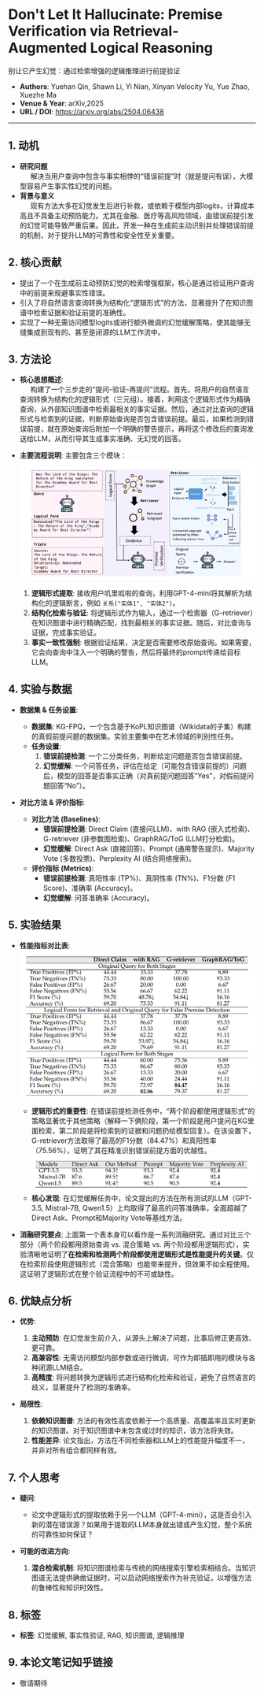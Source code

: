 # Don't Let It Hallucinate: Premise Verification via Retrieval-Augmented Logical Reasoning
别让它产生幻觉：通过检索增强的逻辑推理进行前提验证

- **Authors**: Yuehan Qin, Shawn Li, Yi Nian, Xinyan Velocity Yu, Yue Zhao, Xuezhe Ma
- **Venue & Year**: arXiv,2025 
- **URL / DOI**: https://arxiv.org/abs/2504.06438

---

## 1. 动机

- **研究问题**<br> `   `解决当用户查询中包含与事实相悖的“错误前提”时（就是提问有误），大模型容易产生事实性幻觉的问题。
- **背景与意义**<br> `   `现有方法大多在幻觉发生后进行补救，或依赖于模型内部logits，计算成本高且不具备主动预防能力。尤其在金融、医疗等高风险领域，由错误前提引发的幻觉可能导致严重后果。因此，开发一种在生成前主动识别并处理错误前提的机制，对于提升LLM的可靠性和安全性至关重要。

## 2. 核心贡献

- 提出了一个在生成前主动预防幻觉的检索增强框架，核心是通过验证用户查询中的前提来规避事实性错误。
- 引入了将自然语言查询转换为结构化“逻辑形式”的方法，显著提升了在知识图谱中检索证据和验证前提的准确性。
- 实现了一种无需访问模型logits或进行额外微调的幻觉缓解策略，使其能够无缝集成到现有的、甚至是闭源的LLM工作流中。

## 3. 方法论

- **核心思想概述**:
  <br> `   `构建了一个三步走的“提问-验证-再提问”流程。首先，将用户的自然语言查询转换为结构化的逻辑形式（三元组）。接着，利用这个逻辑形式作为精确查询，从外部知识图谱中检索最相关的事实证据。然后，通过对比查询的逻辑形式与检索到的证据，判断原始查询是否包含错误前提。最后，如果检测到错误前提，就在原始查询后附加一个明确的警告提示，再将这个修改后的查询发送给LLM，从而引导其生成事实准确、无幻觉的回答。
  
- **主要流程说明**:
  主要包含三个模块：
  ![f1](image25/f1.png)
  1.  **逻辑形式提取**: 接收用户叽里呱啦的查询，利用GPT-4-mini将其解析为结构化的逻辑断言，例如 `关系("实体1", "实体2")`。
  2.  **结构化检索与验证**: 将逻辑形式作为输入，通过一个检索器（G-retriever）在知识图谱中进行精确匹配，找到最相关的事实证据。随后，对比查询与证据，完成事实验证。
  3.  **事实一致性强制**: 根据验证结果，决定是否需要修改原始查询。如果需要，它会向查询中注入一个明确的警告，然后将最终的prompt传递给目标LLM。

## 4. 实验与数据 

- **数据集 & 任务设置**:
  - **数据集**: KG-FPQ，一个包含基于KoPL知识图谱（Wikidata的子集）构建的真假前提问题的数据集。实验主要集中在艺术领域的判别性任务。
  - **任务设置**:
    1.  **错误前提检测**: 一个二分类任务，判断给定问题是否包含错误前提。
    2.  **幻觉缓解**: 一个问答任务，评估在给定（可能包含错误前提的）问题后，模型的回答是否事实正确（对真前提问题回答“Yes”，对假前提问题回答“No”）。

- **对比方法 & 评价指标**:
  - **对比方法 (Baselines)**:
    - **错误前提检测**: Direct Claim (直接问LLM)、with RAG (嵌入式检索)、G-retriever (非参数图检索)、GraphRAG/ToG (LLM打分检索)。
    - **幻觉缓解**: Direct Ask (直接回答)、Prompt (通用警告提示)、Majority Vote (多数投票)、Perplexity AI (结合网络搜索)。
  - **评价指标 (Metrics)**:
    - **错误前提检测**: 真阳性率 (TP%)、真阴性率 (TN%)、F1分数 (F1 Score)、准确率 (Accuracy)。
    - **幻觉缓解**: 问答准确率 (Accuracy)。

## 5. 实验结果

- **性能指标对比表**:
  ![t1](image25/t1.png)
  - **逻辑形式的重要性**: 在错误前提检测任务中，“两个阶段都使用逻辑形式”的策略显著优于其他策略（解释一下俩阶段，第一个阶段是用户提问在KG里面检索，第二阶段是将检索到的证据和问题扔给模型回复）。在该设置下，G-retriever方法取得了最高的F1分数（84.47%）和真阳性率（75.56%），证明了其在精准识别错误前提方面的优越性。
  ![t2](image25/t2.png)
  - **核心发现**: 在幻觉缓解任务中，论文提出的方法在所有测试的LLM（GPT-3.5, Mistral-7B, Qwen1.5）上均取得了最高的问答准确率，全面超越了Direct Ask、Prompt和Majority Vote等基线方法。

- **消融研究要点**:
  上面第一个表本身可以看作是一系列消融研究。通过对比三个部分（两个阶段都用原始查询 vs. 混合策略 vs. 两个阶段都用逻辑形式），实验清晰地证明了**在检索和检测两个阶段都使用逻辑形式是性能提升的关键**。仅在检索阶段使用逻辑形式（混合策略）也能带来提升，但效果不如全程使用。这证明了逻辑形式在整个验证流程中的不可或缺性。

## 6. 优缺点分析 

- **优势**:
  1.  **主动预防**: 在幻觉发生前介入，从源头上解决了问题，比事后修正更高效、更可靠。
  2.  **高兼容性**: 无需访问模型内部参数或进行微调，可作为即插即用的模块与各种闭源LLM结合。
  3.  **高精度**: 将问题转换为逻辑形式进行结构化检索和验证，避免了自然语言的歧义，显著提升了检测的准确率。

- **局限性**:
  1.  **依赖知识图谱**: 方法的有效性高度依赖于一个高质量、高覆盖率且实时更新的知识图谱。对于知识图谱中未包含或过时的知识，该方法将失效。
  2.  **性能差异**: 论文指出，方法在不同检索器和LLM上的性能提升幅度不一，并非对所有组合都同样有效。

## 7. 个人思考 

- **疑问**:
  - 论文中逻辑形式的提取依赖于另一个LLM（GPT-4-mini），这是否会引入新的潜在错误源？如果用于提取的LLM本身就出错或产生幻觉，整个系统的可靠性如何保证？

- **可能的改进方向**:
  1.  **混合检索机制**: 将知识图谱检索与传统的网络搜索引擎检索相结合。当知识图谱无法提供确凿证据时，可以启动网络搜索作为补充验证，以增强方法的鲁棒性和知识时效性。

## 8. 标签

- **标签**: 幻觉缓解, 事实性验证, RAG, 知识图谱, 逻辑推理

## 9. 本论文笔记知乎链接
* 敬请期待

